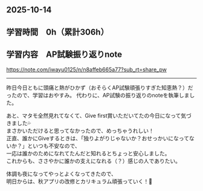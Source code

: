 ## 2025-10-14

## 学習時間　0h（累計306h）

## 学習内容　AP試験振り返りnote
https://note.com/iwayu0125/n/n8affeb665a77?sub_rt=share_pw

---

昨日今日ともに頭痛と熱がひかず（おそらくAP試験頑張りすぎた知恵熱？）だったので、学習はおやすみ。
代わりに、AP試験の振り返りのnoteを執筆しました。

あと、マタモ全然見れてなくて、Give first賞いただいてたの今日になって気づきました💦<br>
まさかいただけると思ってなかったので、めっちゃうれしい！<br>
正直、誰かにGiveするときは、「独りよがりじゃないか？おせっかいになってないか？」といつも不安なので、<br>
一応は誰かのためになれてたんだと知れるとちょっと安心しました。<br>
これからも、ささやかに誰かの支えになれる（？）感じの人でありたい。

体調も夜になってやっとよくなってきたので、<br>
明日からは、秋アプリの改修とカリキュラム頑張っていく！💪
